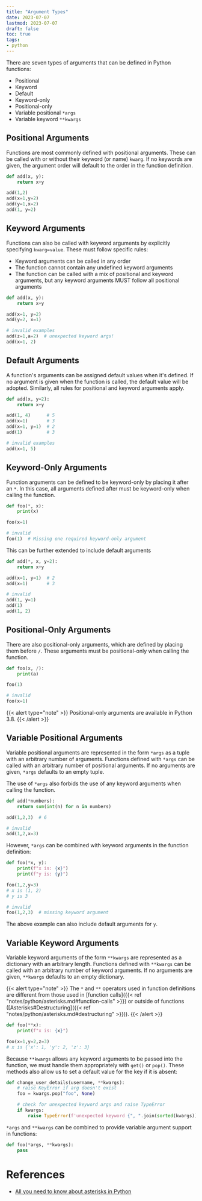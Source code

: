 ```yaml
---
title: "Argument Types"
date: 2023-07-07
lastmod: 2023-07-07
draft: false
toc: true
tags:
- python
---
```


There are seven types of arguments that can be defined in Python functions:

- Positional
- Keyword
- Default
- Keyword-only
- Positional-only
- Variable positional `*args`
- Variable keyword `**kwargs`

## Positional Arguments

Functions are most commonly defined with positional arguments. These can be
called with or without their keyword (or name) `kwarg`. If no keywords are
given, the argument order will default to the order in the function definition.

```python
def add(x, y):
	return x+y

add(1,2)
add(x=1,y=2)
add(y=1,x=2)
add(1, y=2)
```

## Keyword Arguments

Functions can also be called with keyword arguments by explicitly specifying
`kwarg=value`. These must follow specific rules:

- Keyword arguments can be called in any order
- The function cannot contain any undefined keyword arguments
- The function can be called with a mix of positional and keyword arguments, but
  any keyword arguments MUST follow all positional arguments

```python
def add(x, y):
	return x+y

add(x=1, y=2)
add(y=2, x=1)

# invalid examples
add(z=1,a=2)  # unexpected keyword args!
add(x=1, 2)
```

## Default Arguments

A function's arguments can be assigned default values when it's defined. If no
argument is given when the function is called, the default value will be
adopted. Similarly, all rules for positional and keyword arguments apply.

```python
def add(x, y=2):
	return x+y

add(1, 4)      # 5
add(x=1)       # 3
add(x=1, y=1)  # 2
add(1)         # 3

# invalid examples
add(x=1, 5)
```

## Keyword-Only Arguments

Function arguments can be defined to be keyword-only by placing it after an `*`.
In this case, all arguments defined after must be keyword-only when calling the
function.

```python
def foo(*, x):
	print(x)

foo(x=1)

# invalid
foo(1)  # Missing one required keyword-only argument
```

This can be further extended to include default arguments

```python
def add(*, x, y=2):
	return x+y

add(x=1, y=1)  # 2
add(x=1)       # 3

# invalid
add(1, y=1)
add(1)
add(1, 2)
```

## Positional-Only Arguments

There are also positional-only arguments, which are defined by placing them
before `/`. These arguments must be positional-only when calling the function.

```python
def foo(x, /):
	print(a)

foo(1)

# invalid
foo(x=1)
```

{{< alert type="note" >}}
Positional-only arguments are available in Python 3.8.
{{< /alert >}}

## Variable Positional Arguments

Variable positional arguments are represented in the form `*args` as a tuple
with an arbitrary number of arguments. Functions defined with `*args` can be
called with an arbitrary number of positional arguments. If no arguments are
given, `*args` defaults to an empty tuple.

The use of `*args` also forbids the use of any keyword arguments when calling the function.

```python
def add(*numbers):
	return sum(int(n) for n in numbers)

add(1,2,3)  # 6

# invalid
add(1,2,x=3)
```

However, `*args` can be combined with keyword arguments in the function definition:

```python
def foo(*x, y):
	print(f"x is: {x}")
	print(f"y is: {y}")

foo(1,2,y=3)
# x is (1, 2)
# y is 3

# invalid
foo(1,2,3)  # missing keyword argument
```

The above example can also include default arguments for `y`.

## Variable Keyword Arguments

Variable keyword arguments of the form `**kwargs` are represented as a
dictionary with an arbitrary length. Functions defined with `**kwargs` can be
called with an arbitrary number of keyword arguments. If no arguments are given,
`**kwargs` defaults to an empty dictionary.

{{< alert type="note" >}}
The `*` and `**` operators used in function definitions are different from those
used in [function calls]({{< ref "notes/python/asterisks.md#function-calls" >}}) or outside of functions
([Asterisks#Destructuring]({{< ref "notes/python/asterisks.md#destructuring" >}})).
{{< /alert >}}

```python
def foo(**x):
	print(f"x is: {x}")

foo(x=1,y=2,z=3)
# x is {'x': 1, 'y': 2, 'z': 3}
```

Because `**kwargs` allows any keyword arguments to be passed into the function,
we must handle them appropriately with `get()` or `pop()`. These methods also
allow us to set a default value for the key if it is absent:

```python
def change_user_details(username, **kwargs):
	# raise KeyError if arg doesn't exist
	foo = kwargs.pop("foo", None)

	# check for unexpected keyword args and raise TypeError
	if kwargs:
		raise TypeError(f'unexpected keyword {", ".join(sorted(kwargs))}')
```

`*args` and `**kwargs` can be combined to provide variable argument support in functions:

```python
def foo(*args, **kwargs):
	pass
```

# References

- [All you need to know about asterisks in Python](https://bas.codes/posts/python-asterisks)
